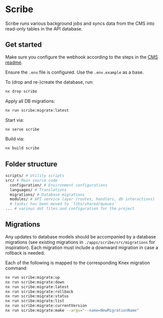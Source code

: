 # Scribe

Scribe runs various background jobs and syncs data from the CMS into read-only tables in the API database.

## Get started

Make sure you configure the webhook according to the steps in the [CMS readme](../cms/README.md).

Ensure the `.env` file is configured. Use the `.env.example` as a base.

To (drop and re-)create the database, run:

```bash
nx drop scribe
```

Apply all DB migrations:

```bash
nx run scribe:migrate:latest
```

Start via:

```bash
nx serve scribe
```

Build via:

```bash
nx build scribe
```

## Folder structure

```bash
scripts/ # Utility scripts
src/ # Main source code
  configuration/ # Environment configurations
  languages/ # Translations
  migrations/ # Database migrations
  modules/ # API service layer (routes, handlers, db interactions)
  # tasks/ has been moved to `libs/shared/queues`
... # various dot files and configuration for the project
```

## Migrations

Any updates to database models should be accompanied by a database migrations (see existing migrations in `./apps/scribe/src/migrations` for inspiration). Each migration must include a downward migration in case a rollback is needed.

Each of the following is mapped to the corresponding Knex migration command:

```bash
nx run scribe:migrate:up
nx run scribe:migrate:down
nx run scribe:migrate:latest
nx run scribe:migrate:rollback
nx run scribe:migrate:status
nx run scribe:migrate:list
nx run scribe:migrate:currentVersion
nx run scribe:migrate:make --args="--name=NewMigrationName"
```
